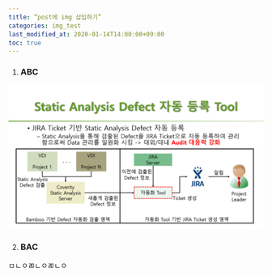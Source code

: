 ```yaml
---
title: “post에 img 삽입하기”
categories: img_test
last_modified_at: 2020-01-14T14:00:00+09:00
toc: true
---
```




1. ### ABC

![GitHub Logo](/assets/img/test/1.PNG)

2. ### BAC

ㅁㄴㅇㄻㄴㅇㄻㄴㅇ